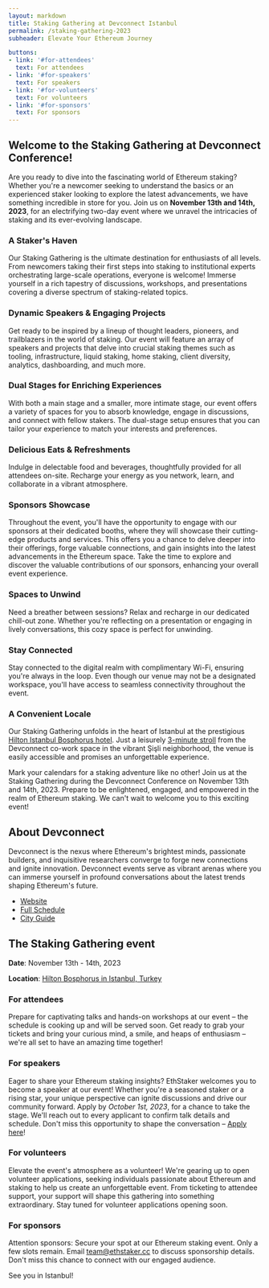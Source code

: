```yaml
---
layout: markdown
title: Staking Gathering at Devconnect Istanbul
permalink: /staking-gathering-2023
subheader: Elevate Your Ethereum Journey

buttons:
- link: '#for-attendees'
  text: For attendees
- link: '#for-speakers'
  text: For speakers
- link: '#for-volunteers'
  text: For volunteers
- link: '#for-sponsors'
  text: For sponsors
---
```


## Welcome to the Staking Gathering at Devconnect Conference!

Are you ready to dive into the fascinating world of Ethereum staking? Whether you're a newcomer seeking to understand the basics or an experienced staker looking to explore the latest advancements, we have something incredible in store for you. Join us on **November 13th and 14th, 2023**, for an electrifying two-day event where we unravel the intricacies of staking and its ever-evolving landscape.

### A Staker's Haven

Our Staking Gathering is the ultimate destination for enthusiasts of all levels. From newcomers taking their first steps into staking to institutional experts orchestrating large-scale operations, everyone is welcome! Immerse yourself in a rich tapestry of discussions, workshops, and presentations covering a diverse spectrum of staking-related topics.

### Dynamic Speakers & Engaging Projects

Get ready to be inspired by a lineup of thought leaders, pioneers, and trailblazers in the world of staking. Our event will feature an array of speakers and projects that delve into crucial staking themes such as tooling, infrastructure, liquid staking, home staking, client diversity, analytics, dashboarding, and much more.

### Dual Stages for Enriching Experiences

With both a main stage and a smaller, more intimate stage, our event offers a variety of spaces for you to absorb knowledge, engage in discussions, and connect with fellow stakers. The dual-stage setup ensures that you can tailor your experience to match your interests and preferences.

### Delicious Eats & Refreshments

Indulge in delectable food and beverages, thoughtfully provided for all attendees on-site. Recharge your energy as you network, learn, and collaborate in a vibrant atmosphere.

### Sponsors Showcase

Throughout the event, you'll have the opportunity to engage with our sponsors at their dedicated booths, where they will showcase their cutting-edge products and services. This offers you a chance to delve deeper into their offerings, forge valuable connections, and gain insights into the latest advancements in the Ethereum space. Take the time to explore and discover the valuable contributions of our sponsors, enhancing your overall event experience.

### Spaces to Unwind

Need a breather between sessions? Relax and recharge in our dedicated chill-out zone. Whether you're reflecting on a presentation or engaging in lively conversations, this cozy space is perfect for unwinding.

### Stay Connected

Stay connected to the digital realm with complimentary Wi-Fi, ensuring you're always in the loop. Even though our venue may not be a designated workspace, you'll have access to seamless connectivity throughout the event.

### A Convenient Locale

Our Staking Gathering unfolds in the heart of Istanbul at the prestigious [Hilton Istanbul Bosphorus hotel](https://goo.gl/maps/xEBgAm7FYwhXK8px5). Just a leisurely [3-minute stroll](https://goo.gl/maps/T7pox2Mh827Z9tZv5) from the Devconnect co-work space in the vibrant Şişli neighborhood, the venue is easily accessible and promises an unforgettable experience.

Mark your calendars for a staking adventure like no other! Join us at the Staking Gathering during the Devconnect Conference on November 13th and 14th, 2023. Prepare to be enlightened, engaged, and empowered in the realm of Ethereum staking. We can't wait to welcome you to this exciting event!

## About Devconnect

Devconnect is the nexus where Ethereum's brightest minds, passionate builders, and inquisitive researchers converge to forge new connections and ignite innovation. Devconnect events serve as vibrant arenas where you can immerse yourself in profound conversations about the latest trends shaping Ethereum's future.

- [Website](https://devconnect.org/)
- [Full Schedule](https://devconnect.org/schedule)
- [City Guide](https://devconnect.org/city-guide)

## The Staking Gathering event

**Date**: November 13th - 14th, 2023

**Location**: [Hilton Bosphorus in Istanbul, Turkey](https://goo.gl/maps/xEBgAm7FYwhXK8px5)

### For attendees

Prepare for captivating talks and hands-on workshops at our event – the schedule is cooking up and will be served soon. Get ready to grab your tickets and bring your curious mind, a smile, and heaps of enthusiasm – we're all set to have an amazing time together!

### For speakers

Eager to share your Ethereum staking insights? EthStaker welcomes you to become a speaker at our event! Whether you're a seasoned staker or a rising star, your unique perspective can ignite discussions and drive our community forward. Apply by _October 1st, 2023_, for a chance to take the stage. We'll reach out to every applicant to confirm talk details and schedule. Don't miss this opportunity to shape the conversation – [Apply here](/staking-gathering-speaker-application-2023)!

### For volunteers

Elevate the event's atmosphere as a volunteer! We're gearing up to open volunteer applications, seeking individuals passionate about Ethereum and staking to help us create an unforgettable event. From ticketing to attendee support, your support will shape this gathering into something extraordinary. Stay tuned for volunteer applications opening soon.

### For sponsors

Attention sponsors: Secure your spot at our Ethereum staking event. Only a few slots remain. Email [team@ethstaker.cc](mailto:team@ethstaker.cc) to discuss sponsorship details. Don't miss this chance to connect with our engaged audience.

See you in Istanbul!
